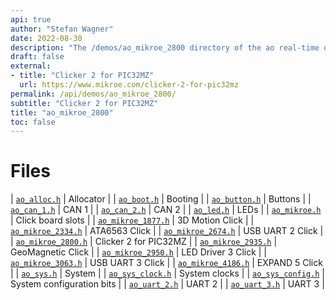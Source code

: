 ```yaml
---
api: true
author: "Stefan Wagner"
date: 2022-08-30
description: "The /demos/ao_mikroe_2800 directory of the ao real-time operating system."
draft: false
external:
- title: "Clicker 2 for PIC32MZ"
  url: https://www.mikroe.com/clicker-2-for-pic32mz
permalink: /api/demos/ao_mikroe_2800/ 
subtitle: "Clicker 2 for PIC32MZ"
title: "ao_mikroe_2800"
toc: false
---
```


# Files

| [`ao_alloc.h`](ao_alloc.h.md) | Allocator |
| [`ao_boot.h`](ao_boot.h.md) | Booting |
| [`ao_button.h`](ao_button.h.md) | Buttons |
| [`ao_can_1.h`](ao_can_1.h.md) | CAN 1 |
| [`ao_can_2.h`](ao_can_2.h.md) | CAN 2 |
| [`ao_led.h`](ao_led.h.md) | LEDs |
| [`ao_mikroe.h`](ao_mikroe.h.md) | Click board slots |
| [`ao_mikroe_1877.h`](ao_mikroe_1877.h.md) | 3D Motion Click |
| [`ao_mikroe_2334.h`](ao_mikroe_2334.h.md) | ATA6563 Click |
| [`ao_mikroe_2674.h`](ao_mikroe_2674.h.md) | USB UART 2 Click |
| [`ao_mikroe_2800.h`](ao_mikroe_2800.h.md) | Clicker 2 for PIC32MZ |
| [`ao_mikroe_2935.h`](ao_mikroe_2935.h.md) | GeoMagnetic Click |
| [`ao_mikroe_2950.h`](ao_mikroe_2950.h.md) | LED Driver 3 Click |
| [`ao_mikroe_3063.h`](ao_mikroe_3063.h.md) | USB UART 3 Click |
| [`ao_mikroe_4186.h`](ao_mikroe_4186.h.md) | EXPAND 5 Click |
| [`ao_sys.h`](ao_sys.h.md) | System |
| [`ao_sys_clock.h`](ao_sys_clock.h.md) | System clocks |
| [`ao_sys_config.h`](ao_sys_config.h.md) | System configuration bits |
| [`ao_uart_2.h`](ao_uart_2.h.md) | UART 2 |
| [`ao_uart_3.h`](ao_uart_3.h.md) | UART 3 |
